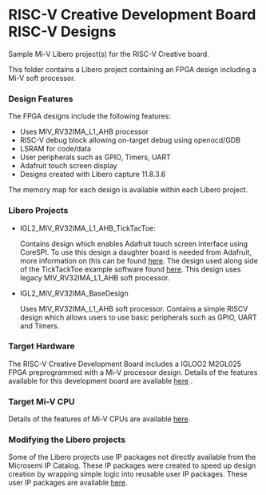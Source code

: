 # RISC-V Creative Development Board RISC-V Designs
Sample Mi-V Libero project(s) for the RISC-V Creative board.

This folder contains a Libero project containing an FPGA design including a Mi-V soft processor. 

### Design Features
The FPGA designs include the following features:
* Uses MIV_RV32IMA_L1_AHB processor
* RISC-V debug block allowing on-target debug using openocd/GDB
* LSRAM for code/data
* User peripherals such as GPIO, Timers, UART
* Adafruit touch screen display
* Designs created with Libero capture 11.8.3.6

The memory map for each design is available within each Libero project.

### Libero Projects
* IGL2_MIV_RV32IMA_L1_AHB_TickTacToe:

   Contains design which enables Adafruit touch screen interface using CoreSPI. To use this design a daughter board is needed from Adafruit, more information on this can be found [here](https://www.adafruit.com/product/1651).
   The design used along side of the TickTackToe example software found [here](https://github.com/RISCV-on-Microsemi-FPGA/RISC-V-Creative-Board/tree/master/Example_Software_Projects). This design uses legacy MIV_RV32IMA_L1_AHB soft processor.

* IGL2_MIV_RV32IMA_BaseDesign

   Uses MIV_RV32IMA_L1_AHB soft processor. Contains a simple RISCV design which allows users to use basic peripherals such as GPIO, UART and Timers.

### Target Hardware
The RISC-V Creative Development Board includes a IGLOO2 M2GL025 FPGA preprogrammed with a Mi-V processor design. Details of the features available for this development board are available [here](https://www.microsemi.com/products/fpga-soc/design-resources/dev-kits/smartfusion2/future-creative-board) .

### Target Mi-V CPU
Details of the features of Mi-V CPUs are available [here](https://github.com/RISCV-on-Microsemi-FPGA/CPUs).


### Modifying the Libero projects
Some of the Libero projects use IP packages not directly available from the Microsemi IP Catalog. These IP packages were created to speed up design creation by wrapping simple logic into reusable user IP packages.
These user IP packages are available [here](https://github.com/RISCV-on-Microsemi-FPGA/riscv-junk-drawer/tree/master/IP-packages).


